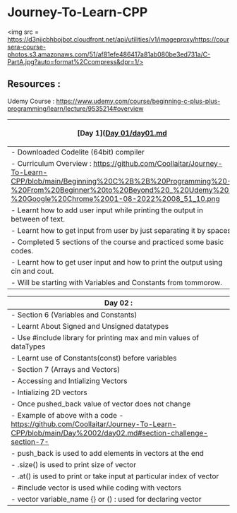 # **Journey-To-Learn-CPP**
<img src = https://d3njjcbhbojbot.cloudfront.net/api/utilities/v1/imageproxy/https://coursera-course-photos.s3.amazonaws.com/51/af81efe486417a81ab080be3ed731a/C-PartA.jpg?auto=format%2Ccompress&dpr=1/>

## **Resources** : 

Udemy Course : https://www.udemy.com/course/beginning-c-plus-plus-programming/learn/lecture/9535214#overview

| <p align="center"> [Day 1]([Day 01/day01.md](https://github.com/Coollaitar/Journey-To-Learn-CPP/blob/main/Day%2001/day01.md) </p> |
| ------ |
| - Downloaded Codelite (64bit) compiler |
| - Curriculum Overview : https://github.com/Coollaitar/Journey-To-Learn-CPP/blob/main/Beginning%20C%2B%2B%20Programming%20-%20From%20Beginner%20to%20Beyond%20_%20Udemy%20-%20Google%20Chrome%2001-08-2022%2008_51_10.png |
| - Learnt how to add user input while printing the output in between of text. |
| - Learnt how to get input from user by just separating it by spaces.|
| - Completed 5 sections of the course and practiced some basic codes. |
| - Learnt how to get user input and how to print the output using cin and cout. |
| - Will be starting with Variables and Constants from tommorow. |


| **Day 02** :|
| ------ |
| - Section 6 (Variables and Constants) |
| - Learnt About Signed and Unsigned datatypes |
| - Use #include <climits> library for printing max and min values of dataTypes |
| - Learnt use of Constants(const) before variables |
| - Section 7 (Arrays and Vectors) |
| - Accessing and Intializing Vectors |
| - Intializing 2D vectors |
| - Once pushed_back value of vector does not change |
| - Example of above with a code - https://github.com/Coollaitar/Journey-To-Learn-CPP/blob/main/Day%2002/day02.md#section-challenge-section-7- |
| - push_back is used to add elements in vectors at the end |
| - .size() is used to print size of vector |
| - .at() is used to print or take input at particular index of vector |
| - #include vector is used while coding with vectors | 
| - vector <dtype> variable_name {} or () : used for declaring vector |
  
